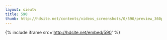 ```yaml
---
layout: sieutv
title: 590
thumb: http://hdsite.net/contents/videos_screenshots/0/590/preview_360p.mp4.jpg
---
```

{% include iframe src='http://hdsite.net/embed/590' %}
 
